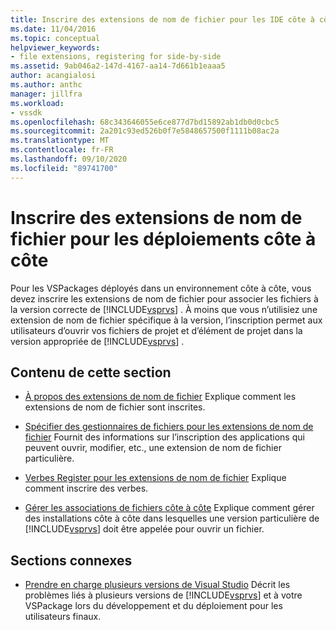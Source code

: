 ```yaml
---
title: Inscrire des extensions de nom de fichier pour les IDE côte à côte
ms.date: 11/04/2016
ms.topic: conceptual
helpviewer_keywords:
- file extensions, registering for side-by-side
ms.assetid: 9ab046a2-147d-4167-aa14-7d661b1eaaa5
author: acangialosi
ms.author: anthc
manager: jillfra
ms.workload:
- vssdk
ms.openlocfilehash: 68c343646055e6ce877d7bd15892ab1db0d0cbc5
ms.sourcegitcommit: 2a201c93ed526b0f7e5848657500f1111b08ac2a
ms.translationtype: MT
ms.contentlocale: fr-FR
ms.lasthandoff: 09/10/2020
ms.locfileid: "89741700"
---
```

# <a name="register-file-name-extensions-for-side-by-side-deployments"></a>Inscrire des extensions de nom de fichier pour les déploiements côte à côte
Pour les VSPackages déployés dans un environnement côte à côte, vous devez inscrire les extensions de nom de fichier pour associer les fichiers à la version correcte de [!INCLUDE[vsprvs](../code-quality/includes/vsprvs_md.md)] . À moins que vous n’utilisiez une extension de nom de fichier spécifique à la version, l’inscription permet aux utilisateurs d’ouvrir vos fichiers de projet et d’élément de projet dans la version appropriée de [!INCLUDE[vsprvs](../code-quality/includes/vsprvs_md.md)] .

## <a name="in-this-section"></a>Contenu de cette section
- [À propos des extensions de nom de fichier](../extensibility/about-file-name-extensions.md) Explique comment les extensions de nom de fichier sont inscrites.

- [Spécifier des gestionnaires de fichiers pour les extensions de nom de fichier](../extensibility/specifying-file-handlers-for-file-name-extensions.md) Fournit des informations sur l’inscription des applications qui peuvent ouvrir, modifier, etc., une extension de nom de fichier particulière.

- [Verbes Register pour les extensions de nom de fichier](../extensibility/registering-verbs-for-file-name-extensions.md) Explique comment inscrire des verbes.

- [Gérer les associations de fichiers côte à côte](../extensibility/managing-side-by-side-file-associations.md) Explique comment gérer des installations côte à côte dans lesquelles une version particulière de [!INCLUDE[vsprvs](../code-quality/includes/vsprvs_md.md)] doit être appelée pour ouvrir un fichier.

## <a name="related-sections"></a>Sections connexes
- [Prendre en charge plusieurs versions de Visual Studio](../extensibility/supporting-multiple-versions-of-visual-studio.md) Décrit les problèmes liés à plusieurs versions de [!INCLUDE[vsprvs](../code-quality/includes/vsprvs_md.md)] et à votre VSPackage lors du développement et du déploiement pour les utilisateurs finaux.
